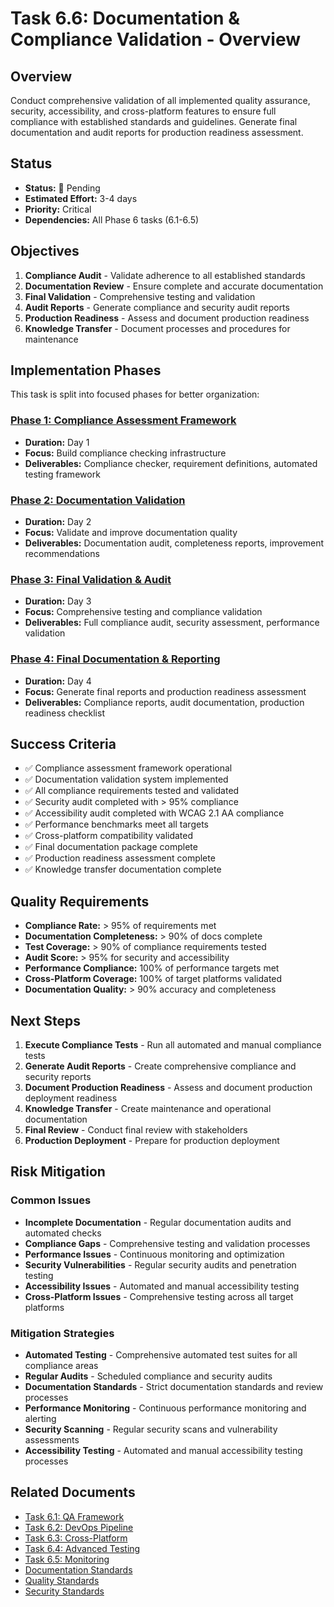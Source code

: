 # Task 6.6: Documentation & Compliance Validation - Overview

## Overview

Conduct comprehensive validation of all implemented quality assurance, security, accessibility, and cross-platform features to ensure full compliance with established standards and guidelines. Generate final documentation and audit reports for production readiness assessment.

## Status
- **Status:** 🔴 Pending
- **Estimated Effort:** 3-4 days
- **Priority:** Critical
- **Dependencies:** All Phase 6 tasks (6.1-6.5)

## Objectives

1. **Compliance Audit** - Validate adherence to all established standards
2. **Documentation Review** - Ensure complete and accurate documentation
3. **Final Validation** - Comprehensive testing and validation
4. **Audit Reports** - Generate compliance and security audit reports
5. **Production Readiness** - Assess and document production readiness
6. **Knowledge Transfer** - Document processes and procedures for maintenance

## Implementation Phases

This task is split into focused phases for better organization:

### [Phase 1: Compliance Assessment Framework](./task-6.6-phase-1-compliance-framework.md)
- **Duration:** Day 1
- **Focus:** Build compliance checking infrastructure
- **Deliverables:** Compliance checker, requirement definitions, automated testing framework

### [Phase 2: Documentation Validation](./task-6.6-phase-2-documentation-validation.md)
- **Duration:** Day 2
- **Focus:** Validate and improve documentation quality
- **Deliverables:** Documentation audit, completeness reports, improvement recommendations

### [Phase 3: Final Validation & Audit](./task-6.6-phase-3-final-validation.md)
- **Duration:** Day 3
- **Focus:** Comprehensive testing and compliance validation
- **Deliverables:** Full compliance audit, security assessment, performance validation

### [Phase 4: Final Documentation & Reporting](./task-6.6-phase-4-final-reporting.md)
- **Duration:** Day 4
- **Focus:** Generate final reports and production readiness assessment
- **Deliverables:** Compliance reports, audit documentation, production readiness checklist

## Success Criteria
- ✅ Compliance assessment framework operational
- ✅ Documentation validation system implemented
- ✅ All compliance requirements tested and validated
- ✅ Security audit completed with > 95% compliance
- ✅ Accessibility audit completed with WCAG 2.1 AA compliance
- ✅ Performance benchmarks meet all targets
- ✅ Cross-platform compatibility validated
- ✅ Final documentation package complete
- ✅ Production readiness assessment complete
- ✅ Knowledge transfer documentation complete

## Quality Requirements
- **Compliance Rate:** > 95% of requirements met
- **Documentation Completeness:** > 90% of docs complete
- **Test Coverage:** > 90% of compliance requirements tested
- **Audit Score:** > 95% for security and accessibility
- **Performance Compliance:** 100% of performance targets met
- **Cross-Platform Coverage:** 100% of target platforms validated
- **Documentation Quality:** > 90% accuracy and completeness

## Next Steps

1. **Execute Compliance Tests** - Run all automated and manual compliance tests
2. **Generate Audit Reports** - Create comprehensive compliance and security reports
3. **Document Production Readiness** - Assess and document production deployment readiness
4. **Knowledge Transfer** - Create maintenance and operational documentation
5. **Final Review** - Conduct final review with stakeholders
6. **Production Deployment** - Prepare for production deployment

## Risk Mitigation

### Common Issues
- **Incomplete Documentation** - Regular documentation audits and automated checks
- **Compliance Gaps** - Comprehensive testing and validation processes
- **Performance Issues** - Continuous monitoring and optimization
- **Security Vulnerabilities** - Regular security audits and penetration testing
- **Accessibility Issues** - Automated and manual accessibility testing
- **Cross-Platform Issues** - Comprehensive testing across all target platforms

### Mitigation Strategies
- **Automated Testing** - Comprehensive automated test suites for all compliance areas
- **Regular Audits** - Scheduled compliance and security audits
- **Documentation Standards** - Strict documentation standards and review processes
- **Performance Monitoring** - Continuous performance monitoring and alerting
- **Security Scanning** - Regular security scans and vulnerability assessments
- **Accessibility Testing** - Automated and manual accessibility testing processes

## Related Documents

- [Task 6.1: QA Framework](./task-6.1-qa-framework.md)
- [Task 6.2: DevOps Pipeline](./task-6.2-devops-pipeline.md)
- [Task 6.3: Cross-Platform](./task-6.3-cross-platform.md)
- [Task 6.4: Advanced Testing](./task-6.4-advanced-testing.md)
- [Task 6.5: Monitoring](./task-6.5-monitoring.md)
- [Documentation Standards](../../DOCUMENTATION_STANDARDS.md)
- [Quality Standards](../../QUALITY_STANDARDS.md)
- [Security Standards](../../security/COMPLIANCE_FRAMEWORK.md)

